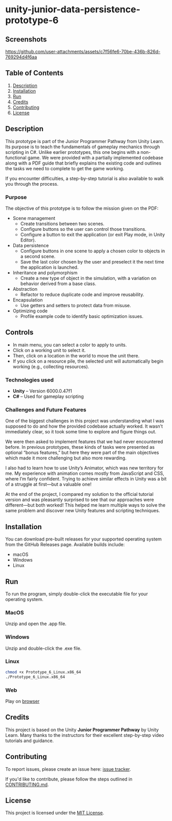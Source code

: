 # unity-junior-data-persistence-prototype-6

## Screenshots

https://github.com/user-attachments/assets/c7f56fe6-70be-436b-826d-769294d4f6aa

## Table of Contents
1. [Description](#description)
2. [Installation](#installation)
3. [Run](#run)
4. [Credits](#credits)
5. [Contributing](#contributing)
6. [License](#license)

## Description

This prototype is part of the Junior Programmer Pathway from Unity Learn. Its purpose is to teach the fundamentals of gameplay mechanics through scripting in C#.
Unlike earlier prototypes, this one begins with a non-functional game. We were provided with a partially implemented codebase along with a PDF guide that briefly explains the existing code and outlines the tasks we need to complete to get the game working.

If you encounter difficulties, a step-by-step tutorial is also available to walk you through the process.

### Purpose

The objective of this prototype is to follow the mission given on the PDF:

- Scene management
  - Create transitions between two scenes.
  - Configure buttons so the user can control those transitions.
  - Configure a button to exit the application (or exit Play mode, in Unity Editor).
- Data persistence
  - Configure buttons in one scene to apply a chosen color to objects in a second scene.
  - Save the last color chosen by the user and preselect it the next time the application is launched.
- Inheritance and polymorphism
  - Create a new type of object in the simulation, with a variation on behavior derived from a base class.
- Abstraction
  - Refactor to reduce duplicate code and improve reusability.
- Encapsulation
  - Use getters and setters to protect data from misuse.
- Optimizing code
  - Profile example code to identify basic optimization issues.

## Controls

- In main menu, you can select a color to apply to units.
- Click on a working unit to select it.
- Then, click on a location in the world to move the unit there.
- If you click on a resource pile, the selected unit will automatically begin working (e.g., collecting resources).

### Technologies used

- **Unity** – Version 6000.0.47f1
- **C#** – Used for gameplay scripting
  
### Challenges and Future Features

One of the biggest challenges in this project was understanding what I was supposed to do and how the provided codebase actually worked. It wasn’t immediately clear, so it took some time to explore and figure things out.

We were then asked to implement features that we had never encountered before. In previous prototypes, these kinds of tasks were presented as optional “bonus features,” but here they were part of the main objectives which made it more challenging but also more rewarding.

I also had to learn how to use Unity’s Animator, which was new territory for me. My experience with animation comes mostly from JavaScript and CSS, where I’m fairly confident. Trying to achieve similar effects in Unity was a bit of a struggle at first—but a valuable one!

At the end of the project, I compared my solution to the official tutorial version and was pleasantly surprised to see that our approaches were different—but both worked! This helped me learn multiple ways to solve the same problem and discover new Unity features and scripting techniques.

## Installation

You can download pre-built releases for your supported operating system from the GitHub Releases page. Available builds include:
- macOS
- Windows
- Linux

## Run

To run the program, simply double-click the executable file for your operating system.

### MacOS

Unzip and open the .app file.

### Windows

Unzip and double-click the .exe file.

### Linux

```bash
chmod +x Prototype_6_Linux.x86_64
./Prototype_6_Linux.x86_64
```

### Web

Play on [browser](https://vpekdas.github.io/unity-junior-data-persistence-prototype-6)

## Credits

This project is based on the Unity **Junior Programmer Pathway** by Unity Learn.
Many thanks to the instructors for their excellent step-by-step video tutorials and guidance.

## Contributing

To report issues, please create an issue here:  [issue tracker](https://github.com/Vpekdas/unity-junior-data-persistence-prototype-6/issues).

If you'd like to contribute, please follow the steps outlined in [CONTRIBUTING.md](CONTRIBUTING.md).

## License

This project is licensed under the [MIT License](LICENSE).
